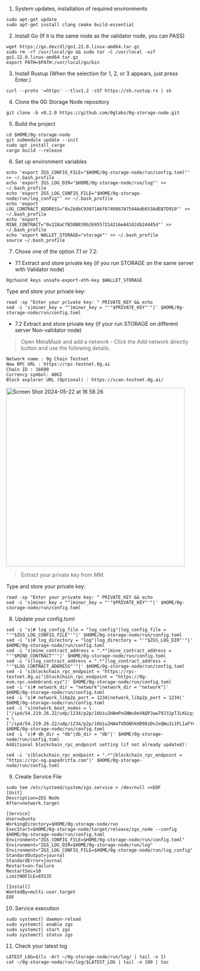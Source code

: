 1. System updates, installation of required environments
```
sudo apt-get update
sudo apt-get install clang cmake build-essential
```
2. Install Go (If it is the same node as the validator node, you can PASS)
```
wget https://go.dev/dl/go1.22.0.linux-amd64.tar.gz
sudo rm -rf /usr/local/go && sudo tar -C /usr/local -xzf go1.22.0.linux-amd64.tar.gz
export PATH=$PATH:/usr/local/go/bin
```
3. Install Rustup (When the selection for 1, 2, or 3 appears, just press Enter.)
```
curl --proto '=https' --tlsv1.2 -sSf https://sh.rustup.rs | sh
```
4. Clone the 0G Storage Node repository
```
git clone -b v0.2.0 https://github.com/0glabs/0g-storage-node.git
```
5. Build the project
```
cd $HOME/0g-storage-node
git submodule update --init
sudo apt install cargo
cargo build --release
```
6. Set up environment variables
```
echo 'export ZGS_CONFIG_FILE="$HOME/0g-storage-node/run/config.toml"' >> ~/.bash_profile
echo 'export ZGS_LOG_DIR="$HOME/0g-storage-node/run/log"' >> ~/.bash_profile
echo 'export ZGS_LOG_CONFIG_FILE="$HOME/0g-storage-node/run/log_config"' >> ~/.bash_profile
echo 'export LOG_CONTRACT_ADDRESS="0x2b8bC93071A6f8740867A7544Ad6653AdEB7D919"' >> ~/.bash_profile
echo 'export MINE_CONTRACT="0x228aCfB30B839b269557214216eA4162db24445d"' >> ~/.bash_profile
echo 'export WALLET_STORAGE="storage"' >> ~/.bash_profile
source ~/.bash_profile
```
7. Chose one of the option 7.1 or 7.2:

- 7.1 Extract and store private key (if you run STORAGE on the same server with Validator node)
```
0gchaind keys unsafe-export-eth-key $WALLET_STORAGE
```
Type and store your private key:
```
read -sp "Enter your private key: " PRIVATE_KEY && echo
sed -i 's|miner_key = ""|miner_key = "'"$PRIVATE_KEY"'"|' $HOME/0g-storage-node/run/config.toml
```
- 7.2 Extract and store private key (if your run STORAGE on different server Non-validator node)

>Open MetaMask and add a network - Click the Add network directly button and use the following details:
```
Network name : 0g Chain Testnet
New RPC URL : https://rpc-testnet.0g.ai
Chain ID : 16600
Currency symbol: A0GI
Block explorer URL (Optional) : https://scan-testnet.0g.ai/
```
<img width="479" alt="Screen Shot 2024-05-22 at 16 58 26" src="https://github.com/papadritta/og-protocol-services/assets/90826754/2d37bbcc-9292-4e0f-b300-c7b0c1db8f9e">

>Extract your private key from MM.

Type and store your private key:
```
read -sp "Enter your private key: " PRIVATE_KEY && echo
sed -i 's|miner_key = ""|miner_key = "'"$PRIVATE_KEY"'"|' $HOME/0g-storage-node/run/config.toml
```
8. Update your config.toml
```
sed -i 's|# log_config_file = "log_config"|log_config_file = "'"$ZGS_LOG_CONFIG_FILE"'"|' $HOME/0g-storage-node/run/config.toml
sed -i 's|# log_directory = "log"|log_directory = "'"$ZGS_LOG_DIR"'"|' $HOME/0g-storage-node/run/config.toml
sed -i 's|mine_contract_address = ".*"|mine_contract_address = "'"$MINE_CONTRACT"'"|' $HOME/0g-storage-node/run/config.toml
sed -i 's|log_contract_address = ".*"|log_contract_address = "'"$LOG_CONTRACT_ADDRESS"'"|' $HOME/0g-storage-node/run/config.toml
sed -i 's|blockchain_rpc_endpoint = "https://rpc-testnet.0g.ai"|blockchain_rpc_endpoint = "https://0g-evm.rpc.nodebrand.xyz"|' $HOME/0g-storage-node/run/config.toml
sed -i 's|# network_dir = "network"|network_dir = "network"|' $HOME/0g-storage-node/run/config.toml
sed -i 's|# network_libp2p_port = 1234|network_libp2p_port = 1234|' $HOME/0g-storage-node/run/config.toml
sed -i 's|network_boot_nodes = \["/ip4/54.219.26.22/udp/1234/p2p/16Uiu2HAmPxGNWu9eVAQPJww79J32pTJLKGcpjRMb4Qb8xxKkyuG1","/ip4/52.52.127.117/udp/1234/p2p/16Uiu2HAm93Hd5azfhkGBbkx1zero3nYHvfjQYM2NtiW4R3r5bE2g"\]|network_boot_nodes = \["/ip4/54.219.26.22/udp/1234/p2p/16Uiu2HAmTVDGNhkHD98zDnJxQWu3i1FL1aFYeh9wiQTNu4pDCgps","/ip4/52.52.127.117/udp/1234/p2p/16Uiu2HAkzRjxK2gorngB1Xq84qDrT4hSVznYDHj6BkbaE4SGx9oS"\]|' $HOME/0g-storage-node/run/config.toml
sed -i 's|# db_dir = "db"|db_dir = "db"|' $HOME/0g-storage-node/run/config.toml
Additional blockchain_rpc_endpoint setting (if not already updated):
```
```
sed -i 's|blockchain_rpc_endpoint = ".*"|blockchain_rpc_endpoint = "https://rpc-og.papadritta.com"|' $HOME/0g-storage-node/run/config.toml
```
9. Create Service File
```
sudo tee /etc/systemd/system/zgs.service > /dev/null <<EOF
[Unit]
Description=ZGS Node
After=network.target

[Service]
User=ubuntu
WorkingDirectory=$HOME/0g-storage-node/run
ExecStart=$HOME/0g-storage-node/target/release/zgs_node --config $HOME/0g-storage-node/run/config.toml
Environment="ZGS_CONFIG_FILE=$HOME/0g-storage-node/run/config.toml"
Environment="ZGS_LOG_DIR=$HOME/0g-storage-node/run/log"
Environment="ZGS_LOG_CONFIG_FILE=$HOME/0g-storage-node/run/log_config"
StandardOutput=journal
StandardError=journal
Restart=on-failure
RestartSec=10
LimitNOFILE=65535

[Install]
WantedBy=multi-user.target
EOF
```
10. Service execution
```
sudo systemctl daemon-reload
sudo systemctl enable zgs
sudo systemctl start zgs
sudo systemctl status zgs
```
11. Check your latest log
```
LATEST_LOG=$(ls -Art ~/0g-storage-node/run/log/ | tail -n 1)
cat ~/0g-storage-node/run/log/$LATEST_LOG | tail -n 100 | tac
```
